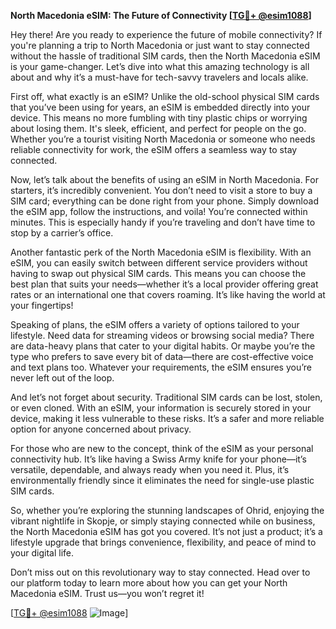 **North Macedonia eSIM: The Future of Connectivity [[TG💪+ @esim1088](https://t.me/s/esim1088)]**

Hey there! Are you ready to experience the future of mobile connectivity? If you're planning a trip to North Macedonia or just want to stay connected without the hassle of traditional SIM cards, then the North Macedonia eSIM is your game-changer. Let’s dive into what this amazing technology is all about and why it’s a must-have for tech-savvy travelers and locals alike.

First off, what exactly is an eSIM? Unlike the old-school physical SIM cards that you’ve been using for years, an eSIM is embedded directly into your device. This means no more fumbling with tiny plastic chips or worrying about losing them. It's sleek, efficient, and perfect for people on the go. Whether you’re a tourist visiting North Macedonia or someone who needs reliable connectivity for work, the eSIM offers a seamless way to stay connected.

Now, let’s talk about the benefits of using an eSIM in North Macedonia. For starters, it’s incredibly convenient. You don’t need to visit a store to buy a SIM card; everything can be done right from your phone. Simply download the eSIM app, follow the instructions, and voila! You’re connected within minutes. This is especially handy if you’re traveling and don’t have time to stop by a carrier’s office.

Another fantastic perk of the North Macedonia eSIM is flexibility. With an eSIM, you can easily switch between different service providers without having to swap out physical SIM cards. This means you can choose the best plan that suits your needs—whether it’s a local provider offering great rates or an international one that covers roaming. It’s like having the world at your fingertips!

Speaking of plans, the eSIM offers a variety of options tailored to your lifestyle. Need data for streaming videos or browsing social media? There are data-heavy plans that cater to your digital habits. Or maybe you’re the type who prefers to save every bit of data—there are cost-effective voice and text plans too. Whatever your requirements, the eSIM ensures you’re never left out of the loop.

And let’s not forget about security. Traditional SIM cards can be lost, stolen, or even cloned. With an eSIM, your information is securely stored in your device, making it less vulnerable to these risks. It’s a safer and more reliable option for anyone concerned about privacy.

For those who are new to the concept, think of the eSIM as your personal connectivity hub. It’s like having a Swiss Army knife for your phone—it’s versatile, dependable, and always ready when you need it. Plus, it’s environmentally friendly since it eliminates the need for single-use plastic SIM cards.

So, whether you’re exploring the stunning landscapes of Ohrid, enjoying the vibrant nightlife in Skopje, or simply staying connected while on business, the North Macedonia eSIM has got you covered. It’s not just a product; it’s a lifestyle upgrade that brings convenience, flexibility, and peace of mind to your digital life.

Don’t miss out on this revolutionary way to stay connected. Head over to our platform today to learn more about how you can get your North Macedonia eSIM. Trust us—you won’t regret it!

[[TG💪+ @esim1088](https://t.me/s/esim1088) ![Image](https://i.postimg.cc/Y0z9fWf4/image.png)]